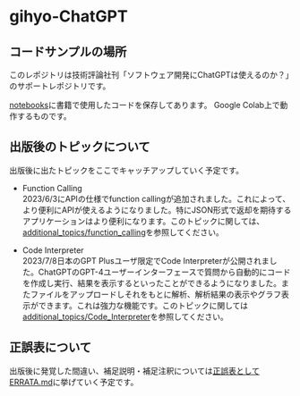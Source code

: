 # gihyo-ChatGPT
## コードサンプルの場所
このレポジトリは技術評論社刊「ソフトウェア開発にChatGPTは使えるのか？」のサポートレポジトリです。

[notebooks](./notebooks/)に書籍で使用したコードを保存してあります。
Google Colab上で動作するものです。

## 出版後のトピックについて
出版後に出たトピックをここでキャッチアップしていく予定です。
- Function Calling  
2023/6/3にAPIの仕様でfunction callingが追加されました。これによって、より便利にAPIが使えるようになりました。特にJSON形式で返却を期待するアプリケーションはより便利になります。このトピックに関しては、[additional_topics/function_calling](./additional_topics/function_calling/)を参照してください。

- Code Interpreter  
2023/7/8日本のGPT Plusユーザ限定でCode Interpreterが公開されました。ChatGPTのGPT-4ユーザーインターフェースで質問から自動的にコードを作成し実行、結果を表示するといったことができるようになりました。またファイルをアップロードしそれをもとに解析、解析結果の表示やグラフ表示ができます。これは強力な機能です。このトピックに関しては
[additional_topics/Code_Interpreter](./additional_topics/Code_Interpreter/)を参照してください。

## 正誤表について
出版後に発覚した間違い、補足説明・補足注釈については[正誤表としてERRATA.md](./ERRATA.md)に挙げていく予定です。
